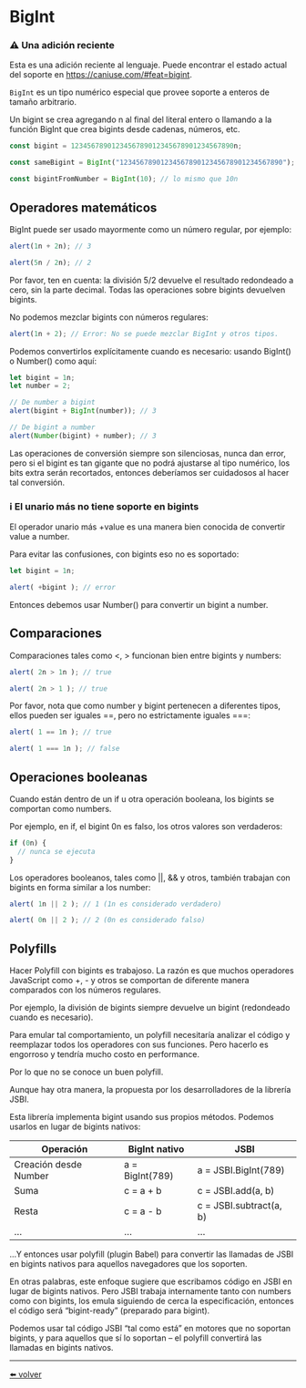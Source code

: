 # BigInt

### ⚠️ Una adición reciente
Esta es una adición reciente al lenguaje. Puede encontrar el estado actual del soporte en https://caniuse.com/#feat=bigint.

`BigInt` es un tipo numérico especial que provee soporte a enteros de tamaño arbitrario.

Un bigint se crea agregando n al final del literal entero o llamando a la función BigInt que crea bigints desde cadenas, números, etc.

````js
const bigint = 1234567890123456789012345678901234567890n;

const sameBigint = BigInt("1234567890123456789012345678901234567890");

const bigintFromNumber = BigInt(10); // lo mismo que 10n
````

## Operadores matemáticos

BigInt puede ser usado mayormente como un número regular, por ejemplo:

````js
alert(1n + 2n); // 3

alert(5n / 2n); // 2
````

Por favor, ten en cuenta: la división 5/2 devuelve el resultado redondeado a cero, sin la parte decimal. Todas las operaciones sobre bigints devuelven bigints.

No podemos mezclar bigints con números regulares:

````js
alert(1n + 2); // Error: No se puede mezclar BigInt y otros tipos.
````

Podemos convertirlos explícitamente cuando es necesario: usando BigInt() o Number() como aquí:

````js
let bigint = 1n;
let number = 2;

// De number a bigint
alert(bigint + BigInt(number)); // 3

// De bigint a number
alert(Number(bigint) + number); // 3
````

Las operaciones de conversión siempre son silenciosas, nunca dan error, pero si el bigint es tan gigante que no podrá ajustarse al tipo numérico, los bits extra serán recortados, entonces deberíamos ser cuidadosos al hacer tal conversión.

### ℹ️ El unario más no tiene soporte en bigints
El operador unario más +value es una manera bien conocida de convertir value a number.

Para evitar las confusiones, con bigints eso no es soportado:

````js
let bigint = 1n;

alert( +bigint ); // error
````

Entonces debemos usar Number() para convertir un bigint a number.

## Comparaciones

Comparaciones tales como <, > funcionan bien entre bigints y numbers:

````js
alert( 2n > 1n ); // true

alert( 2n > 1 ); // true
````

Por favor, nota que como number y bigint pertenecen a diferentes tipos, ellos pueden ser iguales ==, pero no estrictamente iguales ===:

````js
alert( 1 == 1n ); // true

alert( 1 === 1n ); // false
````

## Operaciones booleanas

Cuando están dentro de un if u otra operación booleana, los bigints se comportan como numbers.

Por ejemplo, en if, el bigint 0n es falso, los otros valores son verdaderos:

````js
if (0n) {
  // nunca se ejecuta
}
````

Los operadores booleanos, tales como ||, && y otros, también trabajan con bigints en forma similar a los number:

````js
alert( 1n || 2 ); // 1 (1n es considerado verdadero)

alert( 0n || 2 ); // 2 (0n es considerado falso)
````

## Polyfills

Hacer Polyfill con bigints es trabajoso. La razón es que muchos operadores JavaScript como +, - y otros se comportan de diferente manera comparados con los números regulares.

Por ejemplo, la división de bigints siempre devuelve un bigint (redondeado cuando es necesario).

Para emular tal comportamiento, un polyfill necesitaría analizar el código y reemplazar todos los operadores con sus funciones. Pero hacerlo es engorroso y tendría mucho costo en performance.

Por lo que no se conoce un buen polyfill.

Aunque hay otra manera, la propuesta por los desarrolladores de la librería JSBI.

Esta librería implementa bigint usando sus propios métodos. Podemos usarlos en lugar de bigints nativos:

|Operación              |	BigInt nativo     |	JSBI                    |
|-----------------------|-------------------|-------------------------|
|Creación desde Number  |	a = BigInt(789)   |	a = JSBI.BigInt(789)    |
|Suma	                  | c = a + b	        | c = JSBI.add(a, b)      |
|Resta                  |	c = a - b	        | c = JSBI.subtract(a, b) |
|…                      |	…	                | …                       |

…Y entonces usar polyfill (plugin Babel) para convertir las llamadas de JSBI en bigints nativos para aquellos navegadores que los soporten.

En otras palabras, este enfoque sugiere que escribamos código en JSBI en lugar de bigints nativos. Pero JSBI trabaja internamente tanto con numbers como con bigints, los emula siguiendo de cerca la especificación, entonces el código será “bigint-ready” (preparado para bigint).

Podemos usar tal código JSBI “tal como está” en motores que no soportan bigints, y para aquellos que sí lo soportan – el polyfill convertirá las llamadas en bigints nativos.

---
[⬅️ volver](https://github.com/VictorHugoAguilar/javascript-interview-questions-explained/blob/main/theory/js-misc/readme.md)
